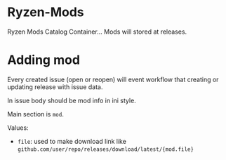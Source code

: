 # Ryzen-Mods
Ryzen Mods Catalog Container...
Mods will stored at releases.
# Adding mod 
Every created issue (open or reopen) will event workflow that creating or updating release with issue data.

In issue body should be mod info in ini style.

Main section is `mod`.

Values: 
- `file`: used to make download link like `github.com/user/repo/releases/download/latest/{mod.file}`
